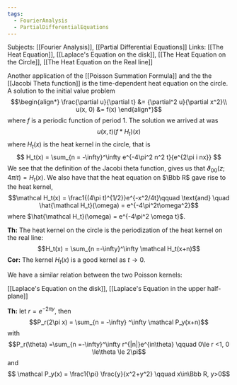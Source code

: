 ```yaml
---
tags:
  - FourierAnalysis
  - PartialDifferentialEquations
---
```

Subjects: [[Fourier Analysis]], [[Partial Differential Equations]]
Links: [[The Heat Equation]], [[Laplace's Equation on the disk]], [[The Heat Equation on the Circle]], [[The Heat Equation on the Real line]]


Another application of the [[Poisson Summation Formula]] and the the [[Jacobi Theta function]] is the time-dependent heat equation on the circle. A solution to the initial value problem $$\begin{align*} \frac{\partial u}{\partial t} &= {\partial^2 u}{\partial x^2}\\
u(x, 0) &= f(x) \end{align*}$$where $f$ is a periodic function of period $1$. The solution we arrived at was $$ u(x, t) (f*H_t)(x)$$where $H_t(x)$ is the heat kernel in the circle, that is $$ H_t(x) = \sum_{n = -\infty}^\infty e^{-4\pi^2 n^2 t}{e^{2\pi i nx}} $$
We see that the definition of the Jacobi theta function, gives us that $\vartheta_{00}(z; 4\pi i t) = H_t(x)$. We also have that the heat equation on $\Bbb R$ gave rise to the heat kernel, $$\mathcal H_t(x) = \frac1{(4\pi t)^{1/2}}e^{-x^2/4t}\qquad \text{and} \quad \hat{\mathcal H_t}(\omega) = e^{-4\pi^2t\omega^2}$$where $\hat{\mathcal H_t}(\omega) = e^{-4\pi^2 \omega t}$. 

**Th:** The heat kernel on the circle is the periodization of the heat kernel on the real line: $$H_t(x) = \sum_{n =-\infty}^\infty \mathcal H_t(x+n)$$**Cor:** The kernel $H_t(x)$ is a good kernel as $t \to 0$. 

We have a similar relation between the two Poisson kernels:

[[Laplace's Equation on the disk]], [[Laplace's Equation in the upper half-plane]]

**Th:** let $r = e^{-2\pi y}$, then $$P_r(2\pi x) = \sum_{n = -\infty} ^\infty \mathcal P_y(x+n)$$
with $$P_r(\theta) =\sum_{n =-\infty}^\infty r^{|n|}e^{in\theta} \qquad 0\le r <1, 0 \le\theta \le 2\pi$$and $$ \mathcal P_y(x) = \frac1{\pi} \frac{y}{x^2+y^2} \qquad x\in\Bbb R, y>0$$